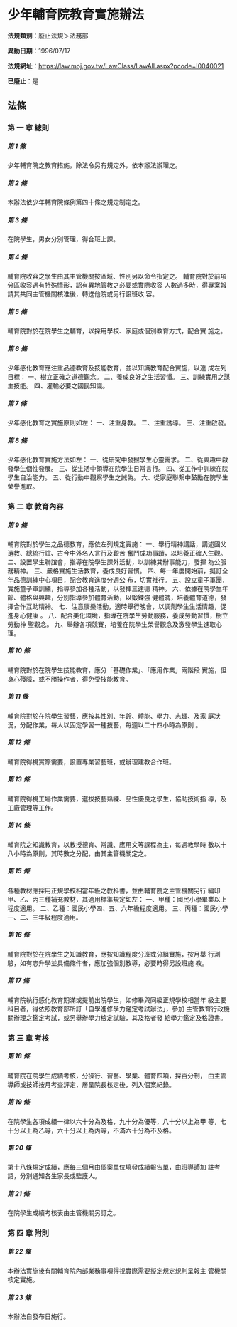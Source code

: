 # 少年輔育院教育實施辦法

**法規類別**：廢止法規＞法務部

**異動日期**：1996/07/17  

**法規網址**：https://law.moj.gov.tw/LawClass/LawAll.aspx?pcode=I0040021

**已廢止**：是



## 法條
### 第 一 章 總則

##### 第 1 條
少年輔育院之教育措施，除法令另有規定外，依本辦法辦理之。

##### 第 2 條
本辦法依少年輔育院條例第四十條之規定制定之。

##### 第 3 條
在院學生，男女分別管理，得合班上課。

##### 第 4 條
輔育院收容之學生由其主管機關按區域、性別另以命令指定之。
輔育院對於前項分區收容遇有特殊情形，認有異地管教之必要或實際收容
人數過多時，得專案報請其共同主管機關核准後，轉送他院或另行設班收
容。

##### 第 5 條
輔育院對於在院學生之輔育，以採用學校、家庭或個別教育方式，配合實
施之。

##### 第 6 條
少年感化教育應注重品德教育及技能教育，並以知識教育配合實施，以達
成左列目標：
一、樹立正確之道德觀念。
二、養成良好之生活習慣。
三、訓練實用之謀生技能。
四、灌輸必要之國民知識。


##### 第 7 條
少年感化教育之實施原則如左：
一、注重身教。
二、注重誘導。
三、注重啟發。


##### 第 8 條
少年感化教育實施方法如左：
一、從研究中發掘學生心靈需求。
二、從興趣中啟發學生個性發展。
三、從生活中領導在院學生日常言行。
四、從工作中訓練在院學生自治能力。
五、從行動中觀察學生之誠偽。
六、從家庭聯繫中鼓勵在院學生榮譽進取。


### 第 二 章 教育內容

##### 第 9 條
輔育院對於學生之品德教育，應依左列規定實施：
一、舉行精神講話，講述國父遺教、總統行誼、古今中外名人言行及艱苦
    奮鬥成功事蹟，以培養正確人生觀。
二、設置學生聯誼會，指導在院學生課外活動，以訓練其辦事能力，發揮
    為公服務精神。
三、嚴格實施生活教育，養成良好習慣。
四、每一年度開始前，擬訂全年品德訓練中心項目，配合教育進度分週公
    布，切實推行。
五、設立童子軍團，實施童子軍訓練，指導參加各種活動，以發揮三達德
    精神。
六、依據在院學生年齡、體格與興趣，分別指導參加體育活動，以鍛鍊強
    健體魄，培養體育道德，發揮合作互助精神。
七、注意康樂活動，適時舉行晚會，以調劑學生生活情趣，促進身心健康
    。
八、配合美化環境，指導在院學生勞動服務，養成勞動習慣，樹立勞動神
    聖觀念。
九、舉辦各項競賽，培養在院學生榮譽觀念及激發學生進取心理。


##### 第 10 條
輔育院對於在院學生技能教育，應分「基礎作業」、「應用作業」兩階段
實施，但身心殘障，或不勝操作者，得免受技能教育。

##### 第 11 條
輔育院對於在院學生習藝，應按其性別、年齡、體能、學力、志趣、及家
庭狀況，分配作業，每人以固定學習一種技藝，每週以二十四小時為原則
。

##### 第 12 條
輔育院得視實際需要，設置專業習藝班，或辦理建教合作班。

##### 第 13 條
輔育院得視工場作業需要，選拔技藝熟練、品性優良之學生，協助技術指
導，及工廠管理等工作。

##### 第 14 條
輔育院之知識教育，以教授德育、常識、應用文等課程為主，每週教學時
數以十八小時為原則，其時數之分配，由其主管機關定之。

##### 第 15 條
各種教材應採用正規學校相當年級之教科書，並由輔育院之主管機關另行
編印甲、乙、丙三種補充教材，其適用標準規定如左：
一、甲種：國民小學畢業以上程度適用。
二、乙種：國民小學四、五、六年級程度適用。
三、丙種：國民小學一、二、三年級程度適用。


##### 第 16 條
輔育院對於在院學生之知識教育，應按知識程度分班或分組實施，按月舉
行測驗，如有志升學並具備條件者，應加強個別教導，必要時得另設班施
教。

##### 第 17 條
輔育院執行感化教育期滿或提前出院學生，如修畢與同級正規學校相當年
級主要科目者，得依照教育部所訂「自學進修學力鑑定考試辦法」，參加
主管教育行政機關辦理之鑑定考試，或另舉辦學力檢定試驗，其及格者發
給學力鑑定及格證書。

### 第 三 章 考核

##### 第 18 條
輔育院在院學生成績考核，分操行、習藝、學業、體育四項，採百分制，
由主管導師或技師按月考查評定，層呈院長核定後，列入個案紀錄。

##### 第 19 條
在院學生各項成績一律以六十分為及格，九十分為優等，八十分以上為甲
等，七十分以上為乙等，六十分以上為丙等，不滿六十分為不及格。

##### 第 20 條
第十八條規定成績，應每三個月由個案單位填發成績報告單，由班導師加
註考語，分別通知各生家長或監護人。

##### 第 21 條
在院學生成績考核表由主管機關另訂之。

### 第 四 章 附則

##### 第 22 條
本辦法實施後有關輔育院內部業務事項得視實際需要擬定規定規則呈報主
管機關核定實施。

##### 第 23 條
本辦法自發布日施行。


